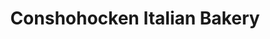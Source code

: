---
title: "Conshohocken Italian Bakery"
url: /conshohocken/conshohocken-italian-bakery/
shop: bakery
---